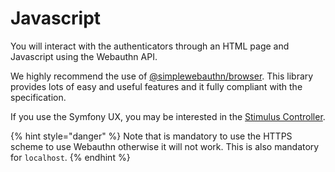 # Javascript

You will interact with the authenticators through an HTML page and Javascript using the Webauthn API.

We highly recommend the use of [@simplewebauthn/browser](https://simplewebauthn.dev/docs/packages/browser/). This library provides lots of easy and useful features and it fully compliant with the specification.

If you use the Symfony UX, you may be interested in the [Stimulus Controller](../symfony-ux/installation.md).

{% hint style="danger" %}
Note that is mandatory to use the HTTPS scheme to use Webauthn otherwise it will not work. This is also mandatory for `localhost`.
{% endhint %}

